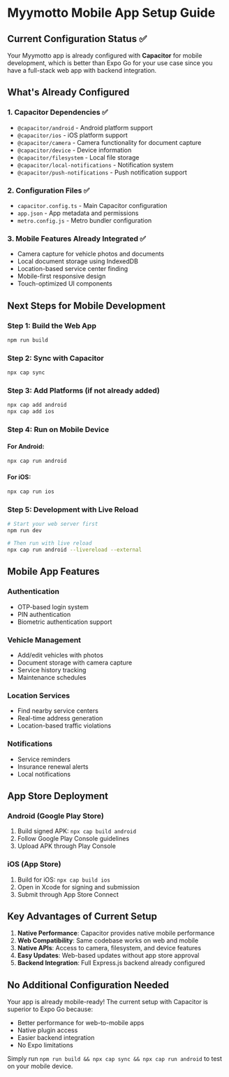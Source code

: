 # Myymotto Mobile App Setup Guide

## Current Configuration Status ✅

Your Myymotto app is already configured with **Capacitor** for mobile development, which is better than Expo Go for your use case since you have a full-stack web app with backend integration.

## What's Already Configured

### 1. Capacitor Dependencies ✅
- `@capacitor/android` - Android platform support
- `@capacitor/ios` - iOS platform support  
- `@capacitor/camera` - Camera functionality for document capture
- `@capacitor/device` - Device information
- `@capacitor/filesystem` - Local file storage
- `@capacitor/local-notifications` - Notification system
- `@capacitor/push-notifications` - Push notification support

### 2. Configuration Files ✅
- `capacitor.config.ts` - Main Capacitor configuration
- `app.json` - App metadata and permissions
- `metro.config.js` - Metro bundler configuration

### 3. Mobile Features Already Integrated ✅
- Camera capture for vehicle photos and documents
- Local document storage using IndexedDB
- Location-based service center finding
- Mobile-first responsive design
- Touch-optimized UI components

## Next Steps for Mobile Development

### Step 1: Build the Web App
```bash
npm run build
```

### Step 2: Sync with Capacitor
```bash
npx cap sync
```

### Step 3: Add Platforms (if not already added)
```bash
npx cap add android
npx cap add ios
```

### Step 4: Run on Mobile Device

#### For Android:
```bash
npx cap run android
```

#### For iOS:
```bash
npx cap run ios
```

### Step 5: Development with Live Reload
```bash
# Start your web server first
npm run dev

# Then run with live reload
npx cap run android --livereload --external
```

## Mobile App Features

### Authentication
- OTP-based login system
- PIN authentication
- Biometric authentication support

### Vehicle Management
- Add/edit vehicles with photos
- Document storage with camera capture
- Service history tracking
- Maintenance schedules

### Location Services
- Find nearby service centers
- Real-time address generation
- Location-based traffic violations

### Notifications
- Service reminders
- Insurance renewal alerts
- Local notifications

## App Store Deployment

### Android (Google Play Store)
1. Build signed APK: `npx cap build android`
2. Follow Google Play Console guidelines
3. Upload APK through Play Console

### iOS (App Store)
1. Build for iOS: `npx cap build ios`
2. Open in Xcode for signing and submission
3. Submit through App Store Connect

## Key Advantages of Current Setup

1. **Native Performance**: Capacitor provides native mobile performance
2. **Web Compatibility**: Same codebase works on web and mobile
3. **Native APIs**: Access to camera, filesystem, and device features
4. **Easy Updates**: Web-based updates without app store approval
5. **Backend Integration**: Full Express.js backend already configured

## No Additional Configuration Needed

Your app is already mobile-ready! The current setup with Capacitor is superior to Expo Go because:
- Better performance for web-to-mobile apps
- Native plugin access
- Easier backend integration
- No Expo limitations

Simply run `npm run build && npx cap sync && npx cap run android` to test on your mobile device.